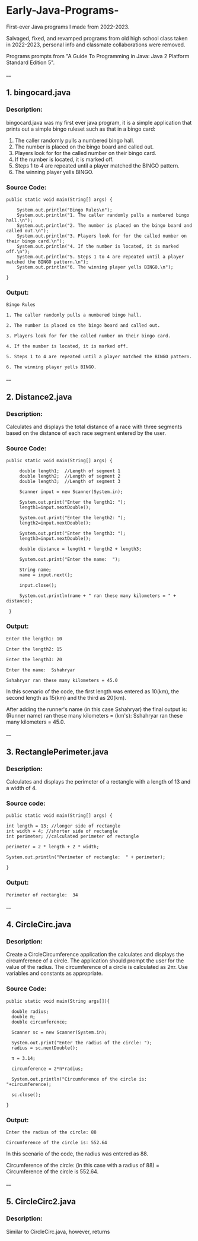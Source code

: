 # Early-Java-Programs-

First-ever Java programs I made from 2022-2023.

Salvaged, fixed, and revamped programs from old high school class taken in 2022-2023, personal info and classmate collaborations were removed.

Programs prompts from "A Guide To Programming in Java: Java 2 Platform Standard Edition 5".

__

## 1. bingocard.java

### Description: 

bingocard.java was my first ever java program, it is a simple application that prints out a simple bingo ruleset such as that in a bingo card:

1. The caller randomly pulls a numbered bingo hall.
2. The number is placed on the bingo board and called out.
3. Players look for for the called number on their bingo card.
4. If the number is located, it is marked off.
5. Steps 1 to 4 are repeated until a player matched the BINGO pattern.
6. The winning player yells BINGO.

### Source Code:
    
    public static void main(String[] args) {
     
        System.out.println("Bingo Rules\n");
        System.out.println("1. The caller randomly pulls a numbered bingo hall.\n");
        System.out.println("2. The number is placed on the bingo board and called out.\n");
        System.out.println("3. Players look for for the called number on their bingo card.\n");
        System.out.println("4. If the number is located, it is marked off.\n");
        System.out.println("5. Steps 1 to 4 are repeated until a player matched the BINGO pattern.\n"); 
        System.out.println("6. The winning player yells BINGO.\n");

    } 

### Output: 

    Bingo Rules

    1. The caller randomly pulls a numbered bingo hall.       

    2. The number is placed on the bingo board and called out.
    
    3. Players look for for the called number on their bingo card.

    4. If the number is located, it is marked off.

    5. Steps 1 to 4 are repeated until a player matched the BINGO pattern.

    6. The winning player yells BINGO.
   
__

## 2. Distance2.java

### Description: 

Calculates and displays the total distance of a race with three segments based on the distance of each race segment entered by the user.

### Source Code:

    public static void main(String[] args) {  
  
         double length1;  //Length of segment 1 
         double length2;  //Length of segment 2 
         double length3;  //Length of segment 3 
  
         Scanner input = new Scanner(System.in);   
  
         System.out.print("Enter the length1: "); 
         length1=input.nextDouble(); 
  
         System.out.print("Enter the length2: "); 
         length2=input.nextDouble(); 
  
         System.out.print("Enter the length3: "); 
         length3=input.nextDouble(); 
  
         double distance = length1 + length2 + length3; 
  
         System.out.print("Enter the name:  "); 
  
         String name; 
         name = input.next(); 
  
         input.close(); 
  
         System.out.println(name + " ran these many kilometers = " + distance); 
  
     }

### Output:

    Enter the length1: 10

    Enter the length2: 15

    Enter the length3: 20

    Enter the name:  Sshahryar

    Sshahryar ran these many kilometers = 45.0

In this scenario of the code, the first length was entered as 10(km), the second length as 15(km) and the third as 20(km).

After adding the runner's name (in this case Sshahryar) the final output is: (Runner name) ran these many kilometers = (km's): Sshahryar ran these many kilometers = 45.0.

__
    
## 3. RectanglePerimeter.java

### Description: 

Calculates and displays the perimeter of a rectangle with a length of 13 and a width of 4.

### Source code:
    
    public static void main(String[] args) {
    
    int length = 13; //longer side of rectangle
    int width = 4; //shorter side of rectangle
    int perimeter; //calculated perimeter of rectangle                                  

    perimeter = 2 * length + 2 * width;
        
    System.out.println("Perimeter of rectangle:  " + perimeter); 

    }

### Output: 

    Perimeter of rectangle:  34

__

## 4. CircleCirc.java

### Description:

Create a CircleCircumference application the calculates and displays the circumference of a circle. 
The application should prompt the user for the value of the radius. The circumference of a circle is calculated as 2πr. Use variables and constants as appropriate.

### Source Code:

    public static void main(String args[]){

      double radius;
      double π;
      double circumference;
      
      Scanner sc = new Scanner(System.in);
      
      System.out.print("Enter the radius of the circle: ");
      radius = sc.nextDouble();
      
      π = 3.14;
      
      circumference = 2*π*radius;
      
      System.out.println("Circumference of the circle is: "+circumference);

      sc.close();
    
    }

### Output:

    Enter the radius of the circle: 88

    Circumference of the circle is: 552.64

In this scenario of the code, the radius was entered as 88. 

Circumference of the circle: (in this case with a radius of 88) = Circumference of the circle is 552.64. 

__

## 5. CircleCirc2.java

### Description: 

Similar to CircleCirc.java, however, returns 